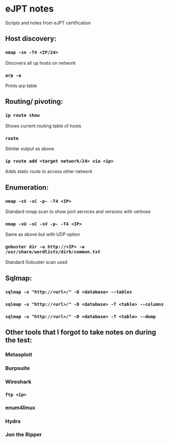# eJPT notes
Scripts and notes from eJPT certification 


## Host discovery:
### ```nmap -sn -T4 <IP/24>```     
Discovers all up hosts on network

### ```arp -a```                   
Prints arp table


## Routing/ pivoting:
### ```ip route show```            
Shows current routing table of hosts

### ```route```                   
Similar output as above

### ```ip route add <target network/24> via <ip>``` 
Adds static route to access other network


## Enumeration:
### ```nmap -sV -sC -p- -T4 <IP>``` 
Standard nmap scan to show port services and versions with verbose

### ```nmap -sU -sC -sV -p- -T4 <IP>```   
Same as above but with UDP option

### ```gobuster dir -u http://<IP> -w /usr/share/wordlists/dirb/common.txt```   
Standard Gobuster scan used


## Sqlmap:
### ```sqlmap -u "http://<url>/" -D <database> --tables```
### ```sqlmap -u "http://<url>/" -D <database> -T <table> --columns```
### ```sqlmap -u "http://<url>/" -D <database> -T <table> --dump```


## Other tools that I forgot to take notes on during the test:
### Metasploit
### Burpsuite
### Wireshark
### ```ftp <ip>```
### enum4linux 
### Hydra
### Jon the Ripper

